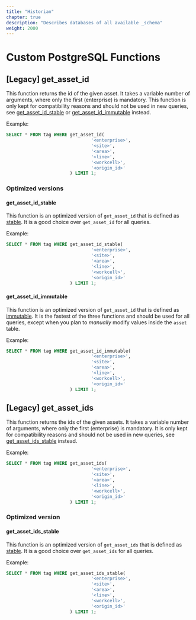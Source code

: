 ```yaml
---
title: "Historian"
chapter: true
description: "Describes databases of all available _schema"
weight: 2000
---
```


# Custom PostgreSQL Functions

## [Legacy] get_asset_id

This function returns the id of the given asset.
It takes a variable number of arguments, where only the first (enterprise) is mandatory.
This function is only kept for compatibility reasons and should not be used in new queries, see [get_asset_id_stable](#get_asset_id_stable) or [get_asset_id_immutable](#get_asset_id_immutable) instead.

Example:
```sql
SELECT * FROM tag WHERE get_asset_id(
                                '<enterprise>', 
                                '<site>', 
                                '<area>', 
                                '<line>', 
                                '<workcell>',
                                '<origin_id>'
                        ) LIMIT 1;
```

### Optimized versions

#### get_asset_id_stable

This function is an optimized version of `get_asset_id` that is defined as [stable](https://www.postgresql.org/docs/current/xfunc-volatility.html).
It is a good choice over `get_asset_id` for all queries.

Example:
```sql
SELECT * FROM tag WHERE get_asset_id_stable(
                                '<enterprise>', 
                                '<site>', 
                                '<area>', 
                                '<line>', 
                                '<workcell>',
                                '<origin_id>'
                        ) LIMIT 1;
```

#### get_asset_id_immutable

This function is an optimized version of `get_asset_id` that is defined as [immutable](https://www.postgresql.org/docs/current/xfunc-volatility.html).
It is the fastest of the three functions and should be used for all queries, except when you plan to *manually* modify values inside the `asset` table.

Example:
```sql
SELECT * FROM tag WHERE get_asset_id_immutable(
                                '<enterprise>', 
                                '<site>', 
                                '<area>', 
                                '<line>', 
                                '<workcell>',
                                '<origin_id>'
                        ) LIMIT 1;
```


## [Legacy] get_asset_ids

This function returns the ids of the given assets.
It takes a variable number of arguments, where only the first (enterprise) is mandatory.
It is only kept for compatibility reasons and should not be used in new queries, see [get_asset_ids_stable](#get_asset_ids_stable) instead.

Example:
```sql
SELECT * FROM tag WHERE get_asset_ids(
                                '<enterprise>', 
                                '<site>', 
                                '<area>', 
                                '<line>', 
                                '<workcell>',
                                '<origin_id>'
                        ) LIMIT 1;
```

### Optimized version

#### get_asset_ids_stable

This function is an optimized version of `get_asset_ids` that is defined as [stable](https://www.postgresql.org/docs/current/xfunc-volatility.html).
It is a good choice over `get_asset_ids` for all queries.

Example:
```sql
SELECT * FROM tag WHERE get_asset_ids_stable(
                                '<enterprise>', 
                                '<site>', 
                                '<area>', 
                                '<line>', 
                                '<workcell>',
                                '<origin_id>'
                        ) LIMIT 1;
```
